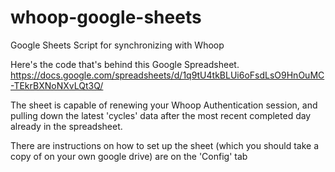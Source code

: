 # whoop-google-sheets
Google Sheets Script for synchronizing with Whoop

Here's the code that's behind this Google Spreadsheet.
https://docs.google.com/spreadsheets/d/1q9tU4tkBLUi6oFsdLsO9HnOuMC-TEkrBXNoNXvLQt3Q/

The sheet is capable of renewing your Whoop Authentication session, and pulling down the latest 'cycles' data after the most recent completed day already in the spreadsheet.

There are instructions on how to set up the sheet (which you should take a copy of on your own google drive) are on the 'Config' tab

